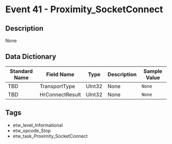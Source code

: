 # Event 41 - Proximity_SocketConnect

## Description
None

## Data Dictionary
|Standard Name|Field Name|Type|Description|Sample Value|
|---|---|---|---|---|
|TBD|TransportType|UInt32|None|`None`|
|TBD|HrConnectResult|UInt32|None|`None`|

## Tags
* etw_level_Informational
* etw_opcode_Stop
* etw_task_Proximity_SocketConnect